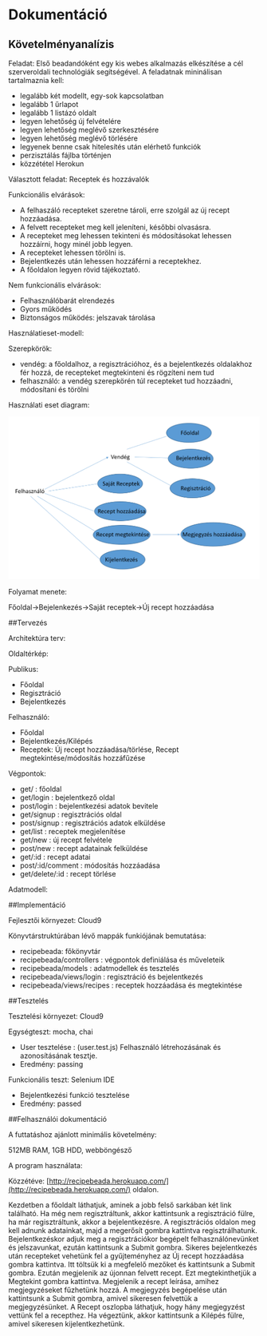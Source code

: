 # Dokumentáció

## Követelményanalízis

Feladat: 
Első beadandóként  egy kis  webes alkalmazás elkészítése a cél szerveroldali technológiák segítségével. 
A feladatnak mininálisan tartalmaznia kell:

- legalább két modellt, egy-sok kapcsolatban
- legalább 1 űrlapot
- legalább 1 listázó oldalt
- legyen lehetőség új felvételére
- legyen lehetőség meglévő szerkesztésére
- legyen lehetőség meglévő törlésére
- legyenek benne csak hitelesítés után elérhető funkciók
- perzisztálás fájlba történjen
- közzététel Herokun

Választott feladat: Receptek és hozzávalók

Funkcionális elvárások:
- A felhaszáló recepteket szeretne tároli, erre szolgál az új recept hozzáadása.
- A felvett recepteket meg kell jeleníteni, későbbi olvasásra.
- A recepteket meg lehessen tekinteni és módosításokat lehessen hozzáírni, hogy minél jobb legyen.
- A recepteket lehessen törölni is.
- Bejelentkezés után lehessen hozzáférni a receptekhez.
- A főoldalon legyen rövid tájékoztató.

Nem funkcionális elvárások:
- Felhasználóbarát elrendezés
- Gyors működés
- Biztonságos működés: jelszavak tárolása

Használatieset-modell:

Szerepkörök:
- vendég: a főoldalhoz, a regisztrációhoz, és a bejelentkezés oldalakhoz fér hozzá, de recepteket megtekinteni és rögzíteni nem tud
- felhasználó: a vendég szerepkörén túl recepteket tud hozzáadni, módosítani és törölni

Használati eset diagram:

![Használati eset diagram](pictures/receptb.png)

Folyamat menete:

Főoldal->Bejelenkezés->Saját receptek->Új recept hozzáadása

##Tervezés

Architektúra terv:

Oldaltérkép:

Publikus:
- Főoldal
- Regisztráció
- Bejelentkezés

Felhasználó:
- Főoldal
- Bejelentkezés/Kilépés
- Receptek: Új recept hozzáadása/törlése, Recept megtekintése/módosítás hozzáfűzése

Végpontok:

- get/ : főoldal
- get/login : bejelentkező oldal
- post/login : bejelentkezési adatok bevitele
- get/signup : regisztrációs oldal
- post/signup : regisztrációs adatok elküldése
- get/list : receptek megjelenítése
- get/new : új recept felvétele
- post/new : recept adatainak felküldése
- get/:id : recept adatai
- post/:id/comment : módosítás hozzáadása
- get/delete/:id : recept törlése

Adatmodell:


##Implementáció

Fejlesztői környezet: Cloud9

Könyvtárstruktúrában lévő mappák funkiójának bemutatása:

- recipebeada: főkönyvtár
- recipebeada/controllers : végpontok definiálása és műveleteik
- recipebeada/models : adatmodellek és tesztelés
- recipebeada/views/login : regisztráció és bejelentkezés
- recipebeada/views/recipes : receptek hozzáadása és megtekintése

##Tesztelés

Tesztelési környezet: Cloud9

Egységteszt: mocha, chai
- User tesztelése : (user.test.js) Felhasználó létrehozásának és azonosításának tesztje.
- Eredmény: passing

Funkcionális teszt: Selenium IDE
- Bejelentkezési funkció tesztelése 
- Eredmény: passed

##Felhasználói dokumentáció

A futtatáshoz ajánlott minimális követelmény: 

512MB RAM, 1GB HDD, webböngésző

A program használata:

Közzétéve: [http://recipebeada.herokuapp.com/](http://recipebeada.herokuapp.com/) oldalon.

Kezdetben a főoldalt láthatjuk, aminek a jobb felső sarkában két link található. Ha még nem regisztráltunk, akkor kattintsunk a regisztráció fülre, ha már regisztráltunk, akkor a bejelentkezésre. A regisztrációs oldalon meg kell adnunk adatainkat, majd a megerősít gombra kattintva regisztrálhatunk. Bejelentkezéskor adjuk meg a regisztrációkor begépelt felhasználónevünket és jelszavunkat, ezután kattintsunk a Submit gombra. Sikeres bejelentkezés után recepteket vehetünk fel a gyűjteményhez az Új recept hozzáadása gombra kattintva. Itt töltsük ki a megfelelő mezőket és kattintsunk a Submit gombra. Ezután megjelenik az újonnan felvett recept. Ezt megtekinthetjük a Megtekint gombra kattintva. Megjelenik a recept leírása, amihez megjegyzéseket fűzhetünk hozzá. A megjegyzés begépelése után kattintsunk a Submit gombra, amivel sikeresen felvettük a megjegyzésünket. A Recept oszlopba láthatjuk, hogy hány megjegyzést vettünk fel a recepthez. Ha végeztünk, akkor kattintsunk a Kilépés fülre, amivel sikeresen kijelentkezhetünk. 
